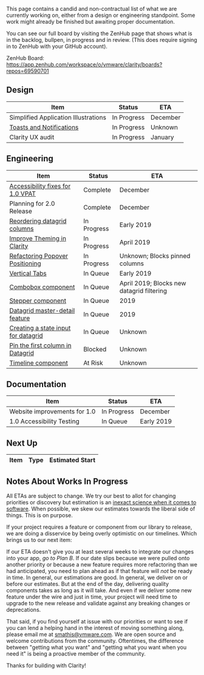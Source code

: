 This page contains a candid and non-contractual list of what we are currently working on, either from a design or engineering standpoint. Some work might already be finished but awaiting proper documentation.

You can see our full board by visiting the ZenHub page that shows what is in the backlog, bullpen, in progress and in review. (This does require signing in to ZenHub with your GitHub account).

ZenHub Board: https://app.zenhub.com/workspace/o/vmware/clarity/boards?repos=69590701

## Design
Item|Status|ETA
----|----|----
Simplified Application Illustrations|In Progress|December
[Toasts and Notifications](https://github.com/vmware/clarity/issues/365)|In Progress|Unknown
Clarity UX audit|In Progress|January

## Engineering
Item|Status|ETA
----|----|----
[Accessibility fixes for 1.0 VPAT](https://github.com/vmware/clarity/issues/1954)|Complete|December
Planning for 2.0 Release|Complete|December
[Reordering datagrid columns](https://github.com/vmware/clarity/issues/1771)|In Progress|Early 2019
[Improve Theming in Clarity](https://github.com/vmware/clarity/issues/2770)|In Progress|April 2019
[Refactoring Popover Positioning](https://github.com/vmware/clarity/issues/2683)|In Progress|Unknown; Blocks pinned columns
[Vertical Tabs](https://github.com/vmware/clarity/issues/452)|In Queue|Early 2019
[Combobox component](https://github.com/vmware/clarity/issues/248)|In Queue|April 2019; Blocks new datagrid filtering
[Stepper component](https://github.com/vmware/clarity/issues/2503)|In Queue|2019
[Datagrid master-detail feature](https://github.com/vmware/clarity/issues/2005)|In Queue|2019
[Creating a state input for datagrid](https://github.com/vmware/clarity/issues/2846)|In Queue|Unknown
[Pin the first column in Datagrid](https://github.com/vmware/clarity/issues/1586)|Blocked|Unknown
[Timeline component](https://github.com/vmware/clarity/issues/1633)|At Risk|Unknown

## Documentation
Item|Status|ETA
----|----|----
Website improvements for 1.0|In Progress|December
1.0 Accessibility Testing|In Queue|Early 2019

## Next Up
Item|Type|Estimated Start
----|----|----


## Notes About Works In Progress

All ETAs are subject to change. We try our best to allot for changing priorities or discovery but estimation is an [inexact science when it comes to software](https://techcrunch.com/2016/04/30/estimate-thrice-develop-once/). When possible, we skew our estimates towards the liberal side of things. This is on purpose.

If your project requires a feature or component from our library to release, we are doing a disservice by being overly optimistic on our timelines. Which brings us to our next item:

If our ETA doesn't give you at least several weeks to integrate our changes into your app, _go to Plan B_. If our date slips because we were pulled onto another priority or because a new feature requires more refactoring than we had anticipated, you need to plan ahead as if that feature will _not_ be ready in time. In general, our estimations are good. In general, we deliver on or before our estimates. But at the end of the day, delivering quality components takes as long as it will take. And even if we deliver some new feature under the wire and just in time, your project will need time to upgrade to the new release and validate against any breaking changes or deprecations.

That said, if you find yourself at issue with our priorities or want to see if you can lend a helping hand in the interest of moving something along, please email me at [smathis@vmware.com](mailto:smathis@vmware.coml). We are open source and welcome contributions from the community. Oftentimes, the difference between "getting what you want" and "getting what you want when you need it" is being a proactive member of the community.

Thanks for building with Clarity!
